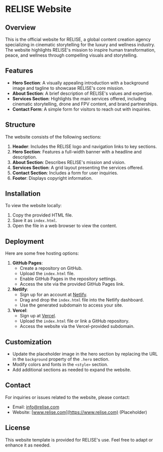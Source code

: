 # RELISE Website

## Overview
This is the official website for RELISE, a global content creation agency specializing in cinematic storytelling for the luxury and wellness industry. The website highlights RELISE's mission to inspire human transformation, peace, and wellness through compelling visuals and storytelling.

## Features
- **Hero Section**: A visually appealing introduction with a background image and tagline to showcase RELISE's core mission.
- **About Section**: A brief description of RELISE's values and expertise.
- **Services Section**: Highlights the main services offered, including cinematic storytelling, drone and FPV content, and brand partnerships.
- **Contact Form**: A simple form for visitors to reach out with inquiries.

## Structure
The website consists of the following sections:
1. **Header**: Includes the RELISE logo and navigation links to key sections.
2. **Hero Section**: Features a full-width banner with a headline and description.
3. **About Section**: Describes RELISE's mission and vision.
4. **Services Section**: A grid layout presenting the services offered.
5. **Contact Section**: Includes a form for user inquiries.
6. **Footer**: Displays copyright information.

## Installation
To view the website locally:
1. Copy the provided HTML file.
2. Save it as `index.html`.
3. Open the file in a web browser to view the content.

## Deployment
Here are some free hosting options:
1. **GitHub Pages**:
   - Create a repository on GitHub.
   - Upload the `index.html` file.
   - Enable GitHub Pages in the repository settings.
   - Access the site via the provided GitHub Pages link.
2. **Netlify**:
   - Sign up for an account at [Netlify](https://www.netlify.com/).
   - Drag and drop the `index.html` file into the Netlify dashboard.
   - Use the generated subdomain to access your site.
3. **Vercel**:
   - Sign up at [Vercel](https://vercel.com/).
   - Upload the `index.html` file or link a GitHub repository.
   - Access the website via the Vercel-provided subdomain.

## Customization
- Update the placeholder image in the hero section by replacing the URL in the `background` property of the `.hero` section.
- Modify colors and fonts in the `<style>` section.
- Add additional sections as needed to expand the website.

## Contact
For inquiries or issues related to the website, please contact:
- Email: [info@relise.com](mailto:info@relise.com)
- Website: [www.relise.com](https://www.relise.com) (Placeholder)

## License
This website template is provided for RELISE's use. Feel free to adapt or enhance it as needed.
